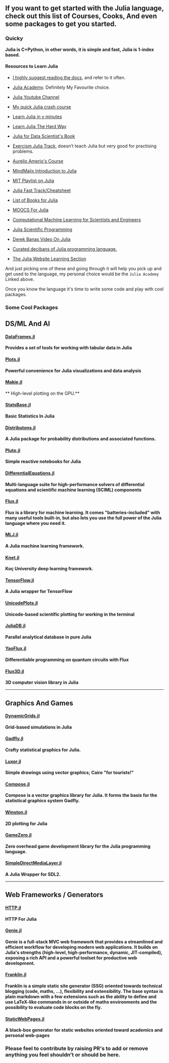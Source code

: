 ## If you want to get started with the Julia language, check out this list of Courses, Cooks, And even some packages to get you started.

### Quicky

**Julia is C+Python, in other words, it is simple and fast, Julia is 1-index based.**

#### Resources to Learn Julia

* [I highly suggest reading the docs](https://docs.julialang.org/en/v1/), and refer to it often.

* [Julia Academy](https://juliaacademy.com/courses). Definitely My Favourite choice.

* [Julia Youtube Channel](https://www.youtube.com/channel/UC9IuUwwE2xdjQUT_LMLONoA)

* [My quick Julia crash course](https://leapollo.hashnode.dev/julia-crash-course)

* [Learn Julia in y minutes](https://learnxinyminutes.com/docs/julia/)

* [Learn Julia The Hard Way](https://chrisvoncsefalvay.gitbook.io/learn-julia-the-hard-way/)

* [Julia for Data Scientist's Book](https://datasciencejuliahackers.com/)

* [Exercism Julia Track](https://exercism.io/tracks/julia), doesn't teach Julia but very good for practising problems.

* [Aurelio Amerio's Course](https://techytok.com/from-zero-to-julia/)

* [MindMajix Introduction to Julia](https://mindmajix.com/julia-tutorial)

* [MIT Playlist on Julia](https://www.youtube.com/playlist?list=PLP8iPy9hna6Si2sjMkrPY-wt2mEouZgaZ)

* [Julia Fast Track/Cheatsheet](https://juliadocs.github.io/Julia-Cheat-Sheet/)

* [List of Books for Julia](https://julialang.org/learning/books/)

* [MOOCS For Julia](https://julialang.org/learning/mooc/)

* [Computational Machine Learning for Scientists and Engineers](https://continuum.engin.umich.edu/programs/jumpstart-ml/)

* [Julia Scientific Programming](https://www.coursera.org/learn/julia-programming)

* [Derek Banas Video On Julia](https://www.youtube.com/watch?v=sE67bP2PnOo)

* [Curated decibans of Julia programming language.](https://github.com/svaksha/Julia.jl#index)

* [The Julia Website Learning Section](https://julialang.org/learning/)

And just picking one of these and going through it will help you pick up and get used to the language, my personal choice would be the `Julia Academy` Linked above.

Once you know the language it's time to write some code and play with cool packages.

### Some Cool Packages

## DS/ML And AI

#### [DataFrames.jl](https://dataframes.juliadata.org/stable/)

**Provides a set of tools for working with tabular data in Julia**

#### [Plots.jl](http://docs.juliaplots.org/latest/)

**Powerful convenience for Julia visualizations and data analysis**

#### [Makie.jl](https://github.com/JuliaPlots/Makie.jl)

** High-level plotting on the GPU.**

#### [StatsBase.jl](https://github.com/JuliaStats/StatsBase.jl)

**Basic Statistics In Julia**

#### [Distributons.jl](https://juliastats.org/Distributions.jl/stable/)

**A Julia package for probability distributions and associated functions.**

#### [Pluto.jl](https://github.com/fonsp/Pluto.jl)

**Simple reactive notebooks for Julia**

#### [DifferentialEquations.jl](https://github.com/SciML/DifferentialEquations.jl)

**Multi-language suite for high-performance solvers of differential equations and scientific machine learning (SCIML) components**

#### [Flux.jl](https://fluxml.ai/Flux.jl/stable/)

**Flux is a library for machine learning. It comes "batteries-included" with many useful tools built-in, but also lets you use the full power of the Julia language where you need it.**

#### [MLJ.jl](https://github.com/alan-turing-institute/MLJ.jl)

**A Julia machine learning framework.**

#### [Knet.jl](https://github.com/denizyuret/Knet.jl)

**Koç University deep learning framework.**

#### [TensorFlow.jl](https://github.com/malmaud/TensorFlow.jl)

**A Julia wrapper for TensorFlow**

#### [UnicodePlots.jl](https://github.com/Evizero/UnicodePlots.jl)

**Unicode-based scientific plotting for working in the terminal**

#### [JuliaDB.jl](https://juliadb.juliadata.org/latest/)

**Parallel analytical database in pure Julia**

#### [YaoFlux.jl](https://github.com/FluxML/YaoFlux.jl)

**Differentiable programming on quantum circuits with Flux**

#### [Flux3D.jl](https://github.com/FluxML/Flux3D.jl)

**3D computer vision library in Julia**

****

## Graphics And Games

#### [DynamicGrids.jl](https://github.com/cesaraustralia/DynamicGrids.jl)
**Grid-based simulations in Julia**

#### [Gadfly.jl](https://github.com/GiovineItalia/Gadfly.jl)
**Crafty statistical graphics for Julia.**

#### [Luxor.jl](https://github.com/JuliaGraphics/Luxor.jl)
**Simple drawings using vector graphics; Cairo "for tourists!"**

#### [Compose.jl](https://github.com/GiovineItalia/Compose.jl)
**Compose is a vector graphics library for Julia. It forms the basis for the statistical graphics system Gadfly.**

#### [Winston.jl](https://github.com/JuliaGraphics/Winston.jl)
**2D plotting for Julia**

#### [GameZero.jl](https://github.com/aviks/GameZero.jl)
**Zero overhead game development library for the Julia programming language.**

#### [SimpleDirectMediaLayer.jl](https://github.com/JuliaMultimedia/SimpleDirectMediaLayer.jl)
**A Julia Wrapper for SDL2.**
****

## Web Frameworks / Generators

#### [HTTP.jl](https://github.com/JuliaWeb/HTTP.jl)
**HTTP For Julia**

#### [Genie.jl](https://github.com/GenieFramework/Genie.jl)
**Genie is a full-stack MVC web framework that provides a streamlined and efficient workflow for developing modern web applications. It builds on Julia's strengths (high-level, high-performance, dynamic, JIT-compiled), exposing a rich API and a powerful toolset for productive web development.**

#### [Franklin.jl](https://github.com/tlienart/Franklin.jl)
**Franklin is a simple static site generator (SSG) oriented towards technical blogging (code, maths, ...), flexibility and extensibility. The base syntax is plain markdown with a few extensions such as the ability to define and use LaTeX-like commands in or outside of maths environments and the possibility to evaluate code blocks on the fly.**

#### [StaticWebPages.jl](https://github.com/Humans-of-Julia/StaticWebPages.jl)
**A black-box generator for static websites oriented toward academics and personal web-pages**

### Please feel to contribute by raising PR's to add or remove anything you feel shouldn't or should be here.
